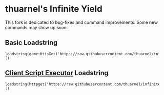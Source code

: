 # thuarnel's Infinite Yield

This fork is dedicated to bug-fixes and command improvements. Some new commands may show up soon.

## Basic Loadstring

```
loadstring(game:HttpGet('https://raw.githubusercontent.com/thuarnel/infiniteyield/master/source.luau'))()
```

## [Client Script Executor](https://www.roblox.com/games/78959729739303/Client-Script-Executor) Loadstring

```
loadstring(httpget('https://raw.githubusercontent.com/thuarnel/infiniteyield/master/source.luau'))()
```